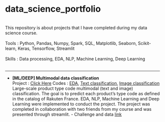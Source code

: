 # data_science_portfolio

<br/>
This repository is about projects that I have completed during my data science course. <br/><br/>
Tools : Python, Pandas, Numpy, Spark, SQL, Matplotlib, Seaborn, Scikit-learn, Keras, Tensorflow, Streamlit<br/><br/>
Skills : Data processing, EDA, NLP, Machine Learning, Deep Learning <br/>
<br/>

----------

- **[ML/DEEP] Multimodal data classification**<br/>
Project : [Click Here](https://rakuten-bimodal-classification.streamlit.app/)
Codes : [EDA](https://github.com/haejiyun/data_science_portfolio/blob/main/1.%20Multimodal%20classification/1.%20EDA.ipynb), [Text classification](https://github.com/haejiyun/data_science_portfolio/blob/main/1.%20Multimodal%20classification/2.%20ML.ipynb), [Image classification](https://github.com/haejiyun/data_science_portfolio/blob/main/1.%20Multimodal%20classification/3.%20Deep.ipynb)<br/>
Large-scale product type code multimodal (text and image) classification. The goal is to predict each product’s type code as defined in the catalog of Rakuten France. EDA, NLP, Machine Learning and Deep Learning were implemented to conduct the project. The project was completed in collaboration with two friends from my course and was presented through streamlit. - Challenge and data [link](https://challengedata.ens.fr/challenges/35)
<br/>
